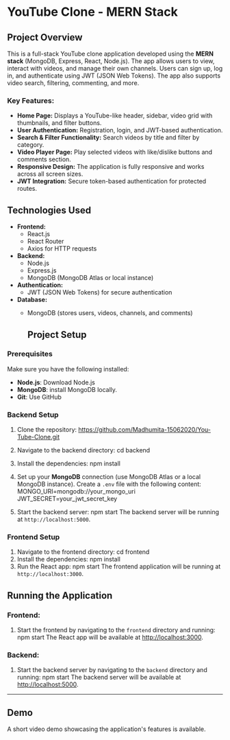 # YouTube Clone - MERN Stack

## Project Overview
This is a full-stack YouTube clone application developed using the **MERN stack** (MongoDB, Express, React, Node.js). The app allows users to view, interact with videos, and manage their own channels. Users can sign up, log in, and authenticate using JWT (JSON Web Tokens). The app also supports video search, filtering, commenting, and more.

### Key Features:
- **Home Page:** Displays a YouTube-like header, sidebar, video grid with thumbnails, and filter buttons.
- **User Authentication:** Registration, login, and JWT-based authentication.
- **Search & Filter Functionality:** Search videos by title and filter by category.
- **Video Player Page:** Play selected videos with like/dislike buttons and comments section.
- **Responsive Design:** The application is fully responsive and works across all screen sizes.
- **JWT Integration:** Secure token-based authentication for protected routes.
  
## Technologies Used
- **Frontend:**
  - React.js
  - React Router
  - Axios for HTTP requests
- **Backend:**
  - Node.js
  - Express.js
  - MongoDB (MongoDB Atlas or local instance)
- **Authentication:**
  - JWT (JSON Web Tokens) for secure authentication
- **Database:**
  - MongoDB (stores users, videos, channels, and comments)

    ## Project Setup
### Prerequisites

Make sure you have the following installed:
- **Node.js**: Download Node.js
- **MongoDB**: install MongoDB locally.
- **Git**: Use GitHub 

### Backend Setup

1. Clone the repository:
   https://github.com/Madhumita-15062020/You-Tube-Clone.git
2. Navigate to the backend directory:
    cd backend
3. Install the dependencies:
    npm install
4. Set up your **MongoDB** connection (use MongoDB Atlas or a local MongoDB instance). Create a `.env` file with the following content:
    MONGO_URI=mongodb://your_mongo_uri
    JWT_SECRET=your_jwt_secret_key

5. Start the backend server:
    npm start
The backend server will be running at `http://localhost:5000`.

### Frontend Setup

1. Navigate to the frontend directory:
    cd frontend
2. Install the dependencies:
    npm install
3. Run the React app:
    npm start
The frontend application will be running at `http://localhost:3000`.

## Running the Application

### Frontend:
1. Start the frontend by navigating to the `frontend` directory and running:
    npm start
   The React app will be available at [http://localhost:3000](http://localhost:3000).

### Backend:
1. Start the backend server by navigating to the `backend` directory and running:
    npm start
   The backend server will be available at [http://localhost:5000](http://localhost:5000).

---

## Demo

A short video demo showcasing the application's features is available.



